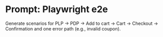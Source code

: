 # Prompt: Playwright e2e

Generate scenarios for PLP → PDP → Add to cart → Cart → Checkout → Confirmation and one error path (e.g., invalid coupon).
